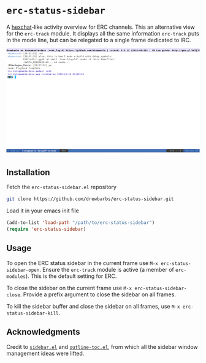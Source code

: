 # `erc-status-sidebar`
A [hexchat](https://hexchat.github.io/)-like activity overview for ERC
channels. This an alternative view for the `erc-track` module. It
displays all the same information `erc-track` puts in the mode line, but
can be relegated to a single frame dedicated to IRC.

![Demo GIF of erc-status-sidebar](demo.gif)

## Installation

Fetch the `erc-status-sidebar.el` repository

```bash
git clone https://github.com/drewbarbs/erc-status-sidebar.git
```

Load it in your emacs init file

```el
(add-to-list 'load-path "/path/to/erc-status-sidebar")
(require 'erc-status-sidebar)
```

## Usage

To open the ERC status sidebar in the current frame use `M-x
erc-status-sidebar-open`. Ensure the `erc-track` module is active (a
member of `erc-modules`). This is the default setting for ERC.

To close the sidebar on the current frame use `M-x
erc-status-sidebar-close`. Provide a prefix argument to close the
sidebar on all frames.

To kill the sidebar buffer and close the sidebar on all frames, use
`M-x erc-status-sidebar-kill`.

## Acknowledgments

Credit to [`sidebar.el`](https://github.com/sebastiencs/sidebar.el)
and [`outline-toc.el`](https://github.com/abingham/outline-toc.el),
from which all the sidebar window management ideas were lifted.
